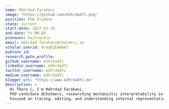 ```yaml
---
name: Mehrdad Farahani
image: "https://github.com/m3hrdadfi.png"
position: PhD Student
state: current
start-date: 2022-01-10
end-date: YY-MM-DD
pronouns: he/him/his
email: mehrdad.farahani@chalmers.se
scholar_userid: 0raqKZEAAAAJ
publons_id:
research_gate_profile:
github_username: m3hrdadfi
linkedin_username: m3hrdadfi
twitter_username: m3hrdadfi
medium_username: m3hrdadfi
blogger_url: "https://www.m3hrdadfi.me"
description: >
  Hi There 👋, I'm Mehrdad Farahani.
  PhD candidate @Chalmers, researching mechanistic interpretability in LLMs. 
  Focused on tracing, editing, and understanding internal representations and causal pathways in LLMs.
---
```

